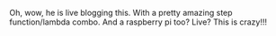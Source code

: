 Oh, wow, he is live blogging this. With a pretty amazing step function/lambda combo. And a raspberry pi too? Live? This is crazy!!!
